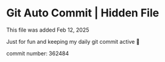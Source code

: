 # Git Auto Commit | Hidden File

This file was added Feb 12, 2025

Just for fun and keeping my daily git commit active 🤪

commit number: 362484

